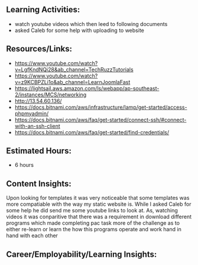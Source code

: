 ## Learning Activities:

- watch youtube videos which then leed to following documents
- asked Caleb for some help with uploading to website

## Resources/Links:

- https://www.youtube.com/watch?v=LgfKndNQi28&ab_channel=TechRuzzTutorials
- https://www.youtube.com/watch?v=z9KCBPZLi1o&ab_channel=LearnJoomlaFast
- https://lightsail.aws.amazon.com/ls/webapp/ap-southeast-2/instances/MCS/networking
- http://13.54.60.136/
- https://docs.bitnami.com/aws/infrastructure/lamp/get-started/access-phpmyadmin/
- https://docs.bitnami.com/aws/faq/get-started/connect-ssh/#connect-with-an-ssh-client
- https://docs.bitnami.com/aws/faq/get-started/find-credentials/

## Estimated Hours:

- 6 hours

## Content Insights:

Upon looking for templates it was very noticeable that some templates was more compatiable with the way my static website is. While I asked Caleb for some help he did send me some youtube links to look at. As, watching videos it was conparitive that there was a requirement in download different programs which made completing pac task more of the challenge as to either re-learn or learn the how this programs operate and work hand in hand with each other

## Career/Employability/Learning Insights:

